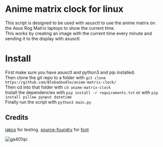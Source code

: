 # Anime matrix clock for linux

This script is designed to be used with asusctl to use the anime matrix on the Asus Rog Matrix laptops to show the current time.\
This works by creating an image with the current time every minute and sending it to the display with asusctl.

# Install

First make sure you have asusctl and python3 and pip installed.\
Then clone the git repo to a folder with `git clone https://github.com/Blobadoodle/anime-matrix-clock/`\
Then cd into that folder with `cd anime-matrix-clock`\
Install the dependencies with `pip install -r requirements.txt` or with `pip install pillow pynput datetime`\
Finally run the script with `python3 main.py`

## Credits

[jakco](https://github.com/jakaco) for testing.
[source-foundry](https://github.com/source-foundry/) for [font](https://github.com/source-foundry/Hack)

![ga401qc](.github/laptop.png)